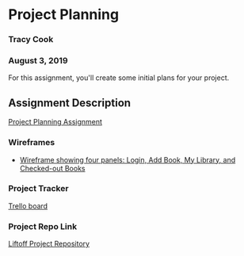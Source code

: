 # Project Planning
### Tracy Cook
### August 3, 2019
For this assignment, you'll create some initial plans for your project.

## Assignment Description
[Project Planning Assignment](https://education.launchcode.org/liftoff/modules/assignments/project-planning)

### Wireframes

- [Wireframe showing four panels: Login, Add Book, My Library, and Checked-out Books](https://github.com/tmcook23/Liftoff-Project/blob/master/Liftoff%20Wireframe.jpg)

### Project Tracker

[Trello board](https://trello.com/b/04yCNwSU/liftoff)

### Project Repo Link

[Liftoff Project Repository](https://github.com/tmcook23/Bookmark)
